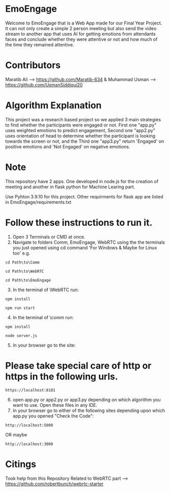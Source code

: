 # EmoEngage
Welcome to EmoEngage that is a Web App made for our Final Year Project. It can not only create a simple 2 person meeting but also send the video stream to another app that uses AI for getting emotions from attendants faces and conclude whether they were attentive or not and how much of the time they remained attentive.

# Contributors
Maratib Ali     --> https://github.com/Maratib-634 & Muhammad Usman  --> https://github.com/UsmanSiddiqui20

# Algorithm Explanation

This project was a research based project so we applied 3 main strategies to find whether the participants were engaged or not. First one "app.py" uses weighted emotions to predict engagement, Second one "app2.py" uses orientation of head to determine whether the participant is looking towards the screen or not, and the Third one "app3.py" return 'Engaged' on positive emotions and 'Not Engaged' on negative emotions.
# Note
This repository have 2 apps. One developed in node.js for the creation of meeting and another in flask python for Machine Learing part.

Use Pyhton 3.9.10 for this project. Other requirments for flask app are listed in EmoEngage/requirements.txt

# Follow these instructions to run it.

1. Open 3 Terminals or CMD at once.
2. Navigate to folders Comm, EmoEngage, WebRTC using the the terminals you just opened using cd command 'For Windows & Maybe for Linux too' e.g.
```shell
cd Path\to\Comm
```
```shell
cd Path\to\WebRTC
```
```shell
cd Path\to\EmoEngage
```
3. In the terminal of \WebRTC run:
```shell
npm install
```
```shell
npm run start
```
4. In the terminal of \comm run:
```shell
npm install
```
```shell
node server.js
```
5. In your browser go to the site:

# Please take special care of http or https in the following urls.

```shell
https://localhost:8181
```
6. open app.py or app2.py or app3.py depending on which algorithm you want to use. Open these files in any IDE.
7. In your browser go to either of the following sites depending upon which app.py you opened "Check the Code": 
```shell
http://localhost:5000
```
OR maybe 
```shell
http://localhost:3000
```

# Citings
Took help from this Repository Related to WebRTC part --> https://github.com/robertbunch/webrtc-starter
